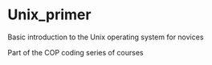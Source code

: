 # Unix_primer
Basic introduction to the Unix operating system for novices

Part of the COP coding series of courses
